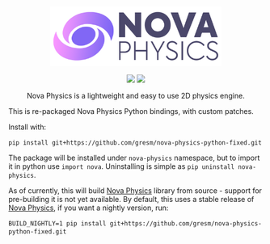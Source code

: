 <p align="center"><img src="https://raw.githubusercontent.com/kadir014/kadir014.github.io/master/assets/novaphysics.png" width=340></p>
<p align="center">
  <img src="https://img.shields.io/badge/license-MIT-blue.svg">
  <img src="https://img.shields.io/badge/version-0.5.0-yellow">
</p>
<p align="center">
Nova Physics is a lightweight and easy to use 2D physics engine.
</p>


This is re-packaged Nova Physics Python bindings, with custom patches.

Install with:
```shell
pip install git+https://github.com/gresm/nova-physics-python-fixed.git
```

The package will be installed under ``nova-physics`` namespace, but to import it in python use ``import nova``. Uninstalling is simple as ``pip uninstall nova-physics``.

As of currently, this will build [Nova Physics](https://github.com/kadir014/nova-physics) library from source - support for pre-building it is not yet available.
By default, this uses a stable release of [Nova Physics](https://github.com/kadir014/nova-physics), if you want a nightly version, run:
```shell
BUILD_NIGHTLY=1 pip install git+https://github.com/gresm/nova-physics-python-fixed.git
```
